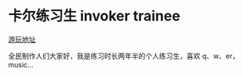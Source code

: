 # 卡尔练习生 invoker trainee

[游玩地址](https://linxianxi.github.io/invoker-trainee)

全民制作人们大家好，我是练习时长两年半的个人练习生，喜欢 q、w、er，music...
